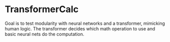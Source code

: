 # TransformerCalc
Goal is to test modularity with neural networks and a transformer, mimicking human logic. The transformer decides which math operation to use and basic neural nets do the computation. 
